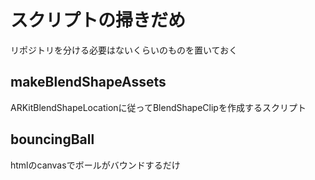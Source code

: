 # スクリプトの掃きだめ
リポジトリを分ける必要はないくらいのものを置いておく

## makeBlendShapeAssets
ARKitBlendShapeLocationに従ってBlendShapeClipを作成するスクリプト

## bouncingBall
htmlのcanvasでボールがバウンドするだけ
